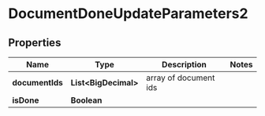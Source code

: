 

# DocumentDoneUpdateParameters2

## Properties

Name | Type | Description | Notes
------------ | ------------- | ------------- | -------------
**documentIds** | **List&lt;BigDecimal&gt;** | array of document ids | 
**isDone** | **Boolean** |  | 



